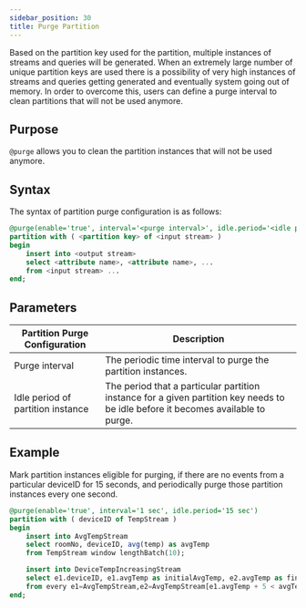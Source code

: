 ```yaml
---
sidebar_position: 30
title: Purge Partition
---
```


Based on the partition key used for the partition, multiple instances of streams and queries will be generated. When an extremely large number of unique partition keys are used there is a possibility of very high instances of streams and queries getting generated and eventually system going out of memory. In order to overcome this, users can define a purge interval to clean partitions that will not be used anymore.

## Purpose

`@purge` allows you to clean the partition instances that will not be used anymore.

## Syntax

The syntax of partition purge configuration is as follows:

```sql
@purge(enable='true', interval='<purge interval>', idle.period='<idle period of partition instance>')
partition with ( <partition key> of <input stream> )
begin
    insert into <output stream>
    select <attribute name>, <attribute name>, ...
    from <input stream> ...
end;
```

## Parameters

Partition Purge Configuration| Description
---------|--------
Purge interval | The periodic time interval to purge the partition instances.
Idle period of partition instance| The period that a particular partition instance for a given partition key needs to be idle before it becomes available to purge.

## Example

Mark partition instances eligible for purging, if there are no events from a particular deviceID for 15 seconds, and periodically purge those partition instances every one second.

```sql
@purge(enable='true', interval='1 sec', idle.period='15 sec')
partition with ( deviceID of TempStream )
begin
    insert into AvgTempStream
    select roomNo, deviceID, avg(temp) as avgTemp
    from TempStream window lengthBatch(10);

    insert into DeviceTempIncreasingStream
    select e1.deviceID, e1.avgTemp as initialAvgTemp, e2.avgTemp as finalAvgTemp
    from every e1=AvgTempStream,e2=AvgTempStream[e1.avgTemp + 5 < avgTemp];
end;
```
